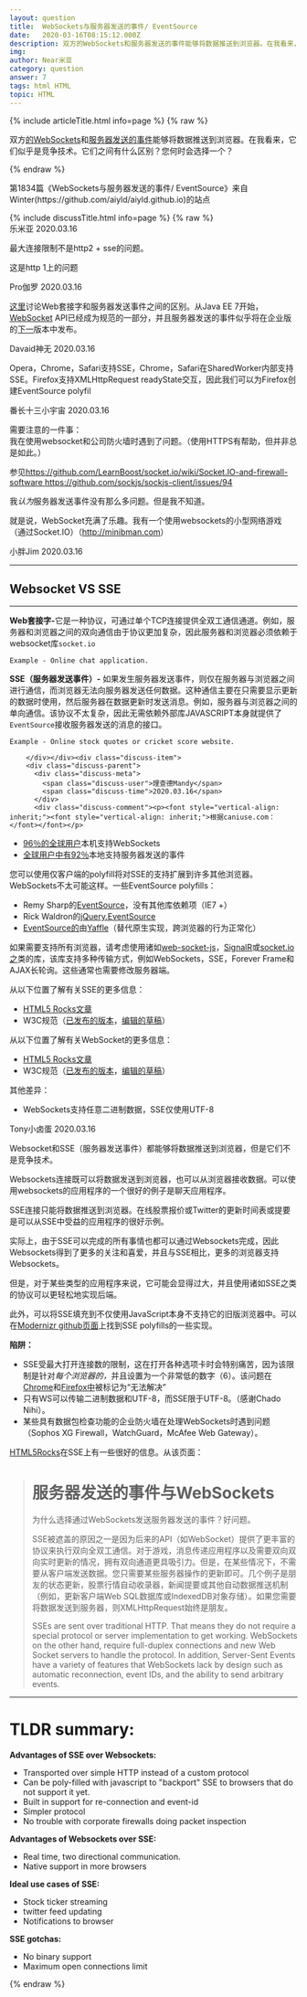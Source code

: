 ```yaml
---
layout: question
title:  WebSockets与服务器发送的事件/ EventSource
date:   2020-03-16T08:15:12.000Z
description: 双方的WebSockets和服务器发送的事件能够将数据推送到浏览器。在我看来，它们似乎是竞争技术。它们之间有什么区别？您何时会选择一个？...
img: 
author: Near米亚
category: question
answer: 7
tags: html HTML
topic: HTML
---
```

<div class="article-root">
  <div class="article">
    {% include articleTitle.html info=page %}
    {% raw %}
    <div class="article-content"><p><font style="vertical-align: inherit;"><font style="vertical-align: inherit;">双方</font></font><a href="http://dev.w3.org/html5/websockets/" rel="noreferrer"><font style="vertical-align: inherit;"><font style="vertical-align: inherit;">的WebSockets</font></font></a><font style="vertical-align: inherit;"><font style="vertical-align: inherit;">和</font></font><a href="https://html.spec.whatwg.org/multipage/server-sent-events.html#server-sent-events" rel="noreferrer"><font style="vertical-align: inherit;"><font style="vertical-align: inherit;">服务器发送的事件</font></font></a><font style="vertical-align: inherit;"><font style="vertical-align: inherit;">能够将数据推送到浏览器。</font><font style="vertical-align: inherit;">在我看来，它们似乎是竞争技术。</font><font style="vertical-align: inherit;">它们之间有什么区别？</font><font style="vertical-align: inherit;">您何时会选择一个？</font></font></p></div>
    {% endraw %}
  </div>
  <p class="winter_mark">第1834篇《WebSockets与服务器发送的事件/ EventSource》来自Winter(https://github.com/aiyld/aiyld.github.io)的站点</p>
  <div class="discuss-wrapper">
    {% include discussTitle.html info=page %}
    {% raw %}
    <div class="discuss-item">
        <div class="discuss-parent">
          <div class="discuss-meta">
            <span class="discuss-user">乐米亚</span>
            <span class="discuss-time">2020.03.16</span>
          </div>
          <div class="discuss-comment"><p><font style="vertical-align: inherit;"><font style="vertical-align: inherit;">最大连接限制不是http2 + sse的问题。</font></font></p>

<p><font style="vertical-align: inherit;"><font style="vertical-align: inherit;">这是http 1上的问题</font></font></p></div>
        </div></div><div class="discuss-item">
        <div class="discuss-parent">
          <div class="discuss-meta">
            <span class="discuss-user">Pro伽罗</span>
            <span class="discuss-time">2020.03.16</span>
          </div>
          <div class="discuss-comment"><p><a href="http://www.youtube.com/watch?v=vhJz3HftuZU/%22Here%22" rel="nofollow"><font style="vertical-align: inherit;"><font style="vertical-align: inherit;">这里</font></font></a><font style="vertical-align: inherit;"><font style="vertical-align: inherit;">讨论Web套接字和服务器发送事件之间的区别。</font><font style="vertical-align: inherit;">从Java EE 7开始，</font></font><a href="http://docs.oracle.com/javaee/7/tutorial/doc/websocket.htm" rel="nofollow"><font style="vertical-align: inherit;"><font style="vertical-align: inherit;">WebSocket</font></font></a><font style="vertical-align: inherit;"><font style="vertical-align: inherit;"> API已经成为规范的一部分，并且服务器发送的事件似乎将</font><font style="vertical-align: inherit;">在企业版</font><font style="vertical-align: inherit;">的</font></font><a href="https://java.net/downloads/javaee-spec/SSE-in-EE8.pdf" rel="nofollow"><font style="vertical-align: inherit;"><font style="vertical-align: inherit;">下一</font></font></a><font style="vertical-align: inherit;"><font style="vertical-align: inherit;">版本中</font><font style="vertical-align: inherit;">发布</font><font style="vertical-align: inherit;">。</font></font></p></div>
        </div></div><div class="discuss-item">
        <div class="discuss-parent">
          <div class="discuss-meta">
            <span class="discuss-user">Davaid神无</span>
            <span class="discuss-time">2020.03.16</span>
          </div>
          <div class="discuss-comment"><p><font style="vertical-align: inherit;"><font style="vertical-align: inherit;">Opera，Chrome，Safari支持SSE，Chrome，Safari在SharedWorker内部支持SSE。Firefox支持XMLHttpRequest readyState交互，因此我们可以为Firefox创建EventSource polyfil</font></font></p></div>
        </div></div><div class="discuss-item">
        <div class="discuss-parent">
          <div class="discuss-meta">
            <span class="discuss-user">番长十三小宇宙</span>
            <span class="discuss-time">2020.03.16</span>
          </div>
          <div class="discuss-comment"><p><font style="vertical-align: inherit;"><font style="vertical-align: inherit;">需要注意的一件事：</font></font><br><font style="vertical-align: inherit;"><font style="vertical-align: inherit;">
我在使用websocket和公司防火墙时遇到了问题。</font><font style="vertical-align: inherit;">（使用HTTPS有帮助，但并非总是如此。）</font></font></p>

<p><font style="vertical-align: inherit;"><font style="vertical-align: inherit;">参见</font></font><a href="https://github.com/LearnBoost/socket.io/wiki/Socket.IO-and-firewall-software" rel="nofollow"><font style="vertical-align: inherit;"><font style="vertical-align: inherit;">https://github.com/LearnBoost/socket.io/wiki/Socket.IO-and-firewall-software </font></font></a>
<a href="https://github.com/sockjs/sockjs-client/issues/94" rel="nofollow"><font style="vertical-align: inherit;"><font style="vertical-align: inherit;">https://github.com/sockjs/sockjs-client/issues/94</font></font></a></p>

<p><font style="vertical-align: inherit;"><font style="vertical-align: inherit;">我</font></font><em><font style="vertical-align: inherit;"><font style="vertical-align: inherit;">认为</font></font></em><font style="vertical-align: inherit;"><font style="vertical-align: inherit;">服务器发送事件没有那么多问题。</font><font style="vertical-align: inherit;">但是我不知道。</font></font></p>

<p><font style="vertical-align: inherit;"><font style="vertical-align: inherit;">就是说，WebSocket充满了乐趣。</font><font style="vertical-align: inherit;">我有一个使用websockets的小型网络游戏（通过Socket.IO）（</font></font><a href="http://minibman.com" rel="nofollow"><font style="vertical-align: inherit;"><font style="vertical-align: inherit;">http://minibman.com</font></font></a><font style="vertical-align: inherit;"><font style="vertical-align: inherit;">）</font></font></p></div>
        </div></div><div class="discuss-item">
        <div class="discuss-parent">
          <div class="discuss-meta">
            <span class="discuss-user">小胖Jim</span>
            <span class="discuss-time">2020.03.16</span>
          </div>
          <div class="discuss-comment"><hr>

<h2><font style="vertical-align: inherit;"><font style="vertical-align: inherit;">Websocket VS SSE</font></font></h2>

<hr>

<p><strong><font style="vertical-align: inherit;"><font style="vertical-align: inherit;">Web套接字-</font></font></strong><font style="vertical-align: inherit;"><font style="vertical-align: inherit;">它是一种协议，可通过单个TCP连接提供全双工通信通道。</font><font style="vertical-align: inherit;">例如，服务器和浏览器之间的双向通信由于协议更加复杂，因此服务器和浏览器必须依赖于websocket库</font></font><code>socket.io</code></p>

<pre><code>Example - Online chat application.
</code></pre>

<p><strong><font style="vertical-align: inherit;"><font style="vertical-align: inherit;">SSE（服务器发送事件）-</font></font></strong><font style="vertical-align: inherit;"><font style="vertical-align: inherit;">  
如果发生服务器发送事件，则仅在服务器与浏览器之间进行通信，而浏览器无法向服务器发送任何数据。</font><font style="vertical-align: inherit;">这种通信主要在只需要显示更新的数据时使用，然后服务器在数据更新时发送消息。</font><font style="vertical-align: inherit;">例如，服务器与浏览器之间的单向通信。</font><font style="vertical-align: inherit;">该协议不太复杂，因此无需依赖外部库JAVASCRIPT本身就提供了</font></font><code>EventSource</code><font style="vertical-align: inherit;"><font style="vertical-align: inherit;">接收服务器发送的消息</font><font style="vertical-align: inherit;">的</font><font style="vertical-align: inherit;">接口。</font></font></p>

<pre><code>Example - Online stock quotes or cricket score website.
</code></pre></div>
        </div></div><div class="discuss-item">
        <div class="discuss-parent">
          <div class="discuss-meta">
            <span class="discuss-user">理查德Mandy</span>
            <span class="discuss-time">2020.03.16</span>
          </div>
          <div class="discuss-comment"><p><font style="vertical-align: inherit;"><font style="vertical-align: inherit;">根据caniuse.com：</font></font></p>

<ul>
<li><a href="http://caniuse.com/websockets" rel="noreferrer"><font style="vertical-align: inherit;"><font style="vertical-align: inherit;">96％的全球用户</font></font></a><font style="vertical-align: inherit;"><font style="vertical-align: inherit;">本机支持WebSockets</font></font></li>
<li><a href="http://caniuse.com/eventsource" rel="noreferrer"><font style="vertical-align: inherit;"><font style="vertical-align: inherit;">全球用户中有92％</font></font></a><font style="vertical-align: inherit;"><font style="vertical-align: inherit;">本地支持服务器发送的事件</font></font></li>
</ul>

<p><font style="vertical-align: inherit;"><font style="vertical-align: inherit;">您可以使用仅客户端的polyfill将对SSE的支持扩展到许多其他浏览器。</font><font style="vertical-align: inherit;">WebSockets不太可能这样。</font><font style="vertical-align: inherit;">一些EventSource polyfills：</font></font></p>

<ul>
<li><a href="https://github.com/remy/polyfills/blob/master/EventSource.js" rel="noreferrer"><font style="vertical-align: inherit;"></font></a><font style="vertical-align: inherit;"><font style="vertical-align: inherit;">Remy Sharp的</font><a href="https://github.com/remy/polyfills/blob/master/EventSource.js" rel="noreferrer"><font style="vertical-align: inherit;">EventSource</font></a><font style="vertical-align: inherit;">，没有其他库依赖项（IE7 +）</font></font></li>
<li><a href="http://github.com/rwldrn/jquery.eventsource" rel="noreferrer"><font style="vertical-align: inherit;"></font></a><font style="vertical-align: inherit;"><font style="vertical-align: inherit;">Rick Waldron的</font><a href="http://github.com/rwldrn/jquery.eventsource" rel="noreferrer"><font style="vertical-align: inherit;">jQuery.EventSource</font></a></font></li>
<li><a href="https://github.com/Yaffle/EventSource/blob/master/eventsource.js" rel="noreferrer"><font style="vertical-align: inherit;"><font style="vertical-align: inherit;">EventSource的</font></font></a><font style="vertical-align: inherit;"><font style="vertical-align: inherit;">由</font></font><a href="https://stackoverflow.com/a/5277065/24874"><font style="vertical-align: inherit;"><font style="vertical-align: inherit;">Yaffle</font></font></a><font style="vertical-align: inherit;"><font style="vertical-align: inherit;">（替代原生实现，跨浏览器的行为正常化）</font></font></li>
</ul>

<p><font style="vertical-align: inherit;"><font style="vertical-align: inherit;">如果需要支持所有浏览器，请考虑使用诸如</font></font><a href="https://github.com/gimite/web-socket-js" rel="noreferrer"><font style="vertical-align: inherit;"><font style="vertical-align: inherit;">web-socket-js</font></font></a><font style="vertical-align: inherit;"><font style="vertical-align: inherit;">，</font></font><a href="https://github.com/SignalR/SignalR/" rel="noreferrer"><font style="vertical-align: inherit;"><font style="vertical-align: inherit;">SignalR</font></font></a><font style="vertical-align: inherit;"><font style="vertical-align: inherit;">或</font></font><a href="http://socket.io/" rel="noreferrer"><font style="vertical-align: inherit;"><font style="vertical-align: inherit;">socket.io之</font></font></a><font style="vertical-align: inherit;"><font style="vertical-align: inherit;">类的库，该库</font><font style="vertical-align: inherit;">支持多种传输方式，例如WebSockets，SSE，Forever Frame和AJAX长轮询。</font><font style="vertical-align: inherit;">这些通常也需要修改服务器端。</font></font></p>

<p><font style="vertical-align: inherit;"><font style="vertical-align: inherit;">从以下位置了解有关SSE的更多信息：</font></font></p>

<ul>
<li><a href="http://www.html5rocks.com/en/tutorials/eventsource/basics/" rel="noreferrer"><font style="vertical-align: inherit;"><font style="vertical-align: inherit;">HTML5 Rocks文章</font></font></a></li>
<li><font style="vertical-align: inherit;"><font style="vertical-align: inherit;">W3C规范（</font></font><a href="http://www.w3.org/TR/eventsource/" rel="noreferrer"><font style="vertical-align: inherit;"><font style="vertical-align: inherit;">已发布的版本</font></font></a><font style="vertical-align: inherit;"><font style="vertical-align: inherit;">，</font></font><a href="http://dev.w3.org/html5/eventsource/" rel="noreferrer"><font style="vertical-align: inherit;"><font style="vertical-align: inherit;">编辑的草稿</font></font></a><font style="vertical-align: inherit;"><font style="vertical-align: inherit;">）</font></font></li>
</ul>

<p><font style="vertical-align: inherit;"><font style="vertical-align: inherit;">从以下位置了解有关WebSocket的更多信息：</font></font></p>

<ul>
<li><a href="http://www.html5rocks.com/en/tutorials/websockets/basics/" rel="noreferrer"><font style="vertical-align: inherit;"><font style="vertical-align: inherit;">HTML5 Rocks文章</font></font></a></li>
<li><font style="vertical-align: inherit;"><font style="vertical-align: inherit;">W3C规范（</font></font><a href="http://www.w3.org/TR/websockets/" rel="noreferrer"><font style="vertical-align: inherit;"><font style="vertical-align: inherit;">已发布的版本</font></font></a><font style="vertical-align: inherit;"><font style="vertical-align: inherit;">，</font></font><a href="http://dev.w3.org/html5/websockets/" rel="noreferrer"><font style="vertical-align: inherit;"><font style="vertical-align: inherit;">编辑的草稿</font></font></a><font style="vertical-align: inherit;"><font style="vertical-align: inherit;">）</font></font></li>
</ul>

<p><font style="vertical-align: inherit;"><font style="vertical-align: inherit;">其他差异：</font></font></p>

<ul>
<li><font style="vertical-align: inherit;"><font style="vertical-align: inherit;">WebSockets支持任意二进制数据，SSE仅使用UTF-8</font></font></li>
</ul></div>
        </div></div><div class="discuss-item">
        <div class="discuss-parent">
          <div class="discuss-meta">
            <span class="discuss-user">Tony小卤蛋</span>
            <span class="discuss-time">2020.03.16</span>
          </div>
          <div class="discuss-comment"><p><font style="vertical-align: inherit;"><font style="vertical-align: inherit;">Websocket和SSE（服务器发送事件）都能够将数据推送到浏览器，但是它们不是竞争技术。 </font></font></p>

<p><font style="vertical-align: inherit;"><font style="vertical-align: inherit;">Websockets连接既可以将数据发送到浏览器，也可以从浏览器接收数据。</font><font style="vertical-align: inherit;">可以使用websockets的应用程序的一个很好的例子是聊天应用程序。</font></font></p>

<p><font style="vertical-align: inherit;"><font style="vertical-align: inherit;">SSE连接只能将数据推送到浏览器。</font><font style="vertical-align: inherit;">在线股票报价或Twitter的更新时间表或提要是可以从SSE中受益的应用程序的很好示例。</font></font></p>

<p><font style="vertical-align: inherit;"><font style="vertical-align: inherit;">实际上，由于SSE可以完成的所有事情也都可以通过Websockets完成，因此Websockets得到了更多的关注和喜爱，并且与SSE相比，更多的浏览器支持Websockets。</font></font></p>

<p><font style="vertical-align: inherit;"><font style="vertical-align: inherit;">但是，对于某些类型的应用程序来说，它可能会显得过大，并且使用诸如SSE之类的协议可以更轻松地实现后端。 </font></font></p>

<p><font style="vertical-align: inherit;"><font style="vertical-align: inherit;">此外，可以将SSE填充到不仅使用JavaScript本身不支持它的旧版浏览器中。</font><font style="vertical-align: inherit;">可以在</font></font><a href="https://github.com/Modernizr/Modernizr/wiki/HTML5-Cross-Browser-Polyfills" rel="noreferrer"><font style="vertical-align: inherit;"><font style="vertical-align: inherit;">Modernizr github页面</font></font></a><font style="vertical-align: inherit;"><font style="vertical-align: inherit;">上找到SSE polyfills的一些实现</font><font style="vertical-align: inherit;">。</font></font></p>

<p><strong><font style="vertical-align: inherit;"><font style="vertical-align: inherit;">陷阱：</font></font></strong></p>

<ul>
<li><font style="vertical-align: inherit;"><font style="vertical-align: inherit;">SSE受最大打开连接数的限制，这在打开各种选项卡时会特别痛苦，因为该限制是针对</font></font><em><font style="vertical-align: inherit;"><font style="vertical-align: inherit;">每个浏览器的，</font></font></em><font style="vertical-align: inherit;"><font style="vertical-align: inherit;">并且设置为一个非常低的数字（6）。</font><font style="vertical-align: inherit;">该问题在</font></font><a href="https://bugs.chromium.org/p/chromium/issues/detail?id=275955" rel="noreferrer"><font style="vertical-align: inherit;"><font style="vertical-align: inherit;">Chrome</font></font></a><font style="vertical-align: inherit;"><font style="vertical-align: inherit;">和</font><a href="https://bugzilla.mozilla.org/show_bug.cgi?id=906896" rel="noreferrer"><font style="vertical-align: inherit;">Firefox中</font></a><font style="vertical-align: inherit;">被标记为“无法解决”</font></font><a href="https://bugzilla.mozilla.org/show_bug.cgi?id=906896" rel="noreferrer"><font style="vertical-align: inherit;"></font></a></li>
<li><font style="vertical-align: inherit;"><font style="vertical-align: inherit;">只有WS可以传输二进制数据和UTF-8，而SSE限于UTF-8。</font><font style="vertical-align: inherit;">（感谢Chado Nihi）。</font></font></li>
<li><font style="vertical-align: inherit;"><font style="vertical-align: inherit;">某些具有数据包检查功能的企业防火墙在处理WebSockets时遇到问题（Sophos XG Firewall，WatchGuard，McAfee Web Gateway）。</font></font></li>
</ul>

<p><a href="http://www.html5rocks.com/tutorials/eventsource/basics/" rel="noreferrer"><font style="vertical-align: inherit;"><font style="vertical-align: inherit;">HTML5Rocks</font></font></a><font style="vertical-align: inherit;"><font style="vertical-align: inherit;">在SSE上有一些很好的信息。</font><font style="vertical-align: inherit;">从该页面：</font></font></p>

<blockquote>
  <h1><font style="vertical-align: inherit;"><font style="vertical-align: inherit;">服务器发送的事件与WebSockets</font></font></h1>
  
  <p><font style="vertical-align: inherit;"><font style="vertical-align: inherit;">为什么选择通过WebSockets发送服务器发送的事件？</font><font style="vertical-align: inherit;">好问题。</font></font></p>
  
  <p><font style="vertical-align: inherit;"><font style="vertical-align: inherit;">SSE被遮盖的原因之一是因为后来的API（如WebSocket）提供了更丰富的协议来执行双向全双工通信。</font><font style="vertical-align: inherit;">对于游戏，消息传递应用程序以及需要双向双向实时更新的情况，拥有双向通道更具吸引力。</font><font style="vertical-align: inherit;">但是，在某些情况下，不需要从客户端发送数据。</font><font style="vertical-align: inherit;">您只需要某些服务器操作的更新即可。</font><font style="vertical-align: inherit;">几个例子是朋友的状态更新，股票行情自动收录器，新闻提要或其他自动数据推送机制（例如，更新客户端Web SQL数据库或IndexedDB对象存储）。</font><font style="vertical-align: inherit;">如果您需要将数据发送到服务器，则XMLHttpRequest始终是朋友。</font></font></p>
  
  <p>SSEs are sent over traditional HTTP. That means they do not require a special protocol or server implementation to get working. WebSockets on the other hand, require full-duplex connections and new Web Socket servers to handle the protocol. In addition, Server-Sent Events have a variety of features that WebSockets lack by design such as automatic reconnection, event IDs, and the ability to send arbitrary events.</p>
</blockquote>

<hr>

<h1>TLDR summary:</h1>

<p><strong>Advantages of SSE over Websockets:</strong></p>

<ul>
<li>Transported over simple HTTP instead of a custom protocol</li>
<li>Can be poly-filled with javascript to "backport" SSE to browsers that do not support it yet.</li>
<li>Built in support for re-connection and event-id</li>
<li>Simpler protocol</li>
<li>No trouble with corporate firewalls doing packet inspection</li>
</ul>

<p><strong>Advantages of Websockets over SSE:</strong></p>

<ul>
<li>Real time, two directional communication.</li>
<li>Native support in more browsers</li>
</ul>

<p><strong>Ideal use cases of SSE:</strong></p>

<ul>
<li>Stock ticker streaming</li>
<li>twitter feed updating</li>
<li>Notifications to browser</li>
</ul>

<p><strong>SSE gotchas:</strong></p>

<ul>
<li>No binary support</li>
<li>Maximum open connections limit </li>
</ul></div>
        </div></div>
    {% endraw %}
  </div>
<div>
